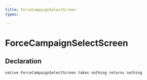 ```yaml
---
title: ForceCampaignSelectScreen
types:

---
```


# ForceCampaignSelectScreen

## Declaration

```jass
native ForceCampaignSelectScreen takes nothing returns nothing
```
